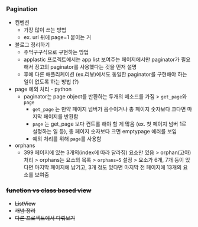 ### Pagination

- 컨벤션
    - 가장 많이 쓰는 방법
    - ex. url 뒤에 page=1 붙이는 거
- 블로그 정리하기
    - 주먹구구식으로 구현하는 방법
    - applastic 프로젝트에서는 app list 보여주는 페이지에서만 paginator가 필요해서 장고의 paginator를 사용했다는 것을 먼저 설명
    - 후에 다른 애플리케이션 (ex.리뷰)에서도 동일한 paginator를 구현해야 하는 일이 없도록 하는 방법 (?)
- page 예외 처리 - python
    - paginator는 page object를 반환하는 두개의 메소드를 가짐 > `get_page`와 `page`
        - `get_page` 는 만약 페이지 넘버가 음수이거나 총 페이지 숫자보다 크다면 마지막 페이지를 반환함
        - `page` 는 get_page 보다 컨트롤 해야 할 게 많음 (ex. 첫 페이지 넘버 1로 설정하는 일 등), 총 페이지 숫자보다 크면 emptypage 에러를 보임
        - 예외 처리를 위해 `page`를 사용함
- orphans
    - 399 페이지에 있는 3개의(index에 따라 달라짐) 요소만 있음 > orphan(고아) 처리 > orphans는 요소의 목록 > `orphans=5` 설정 > 요소가 6개, 7개 등이 있다면 마지막 페이지에 남기고, 3개 정도 있다면 마지막 전 페이지에 13개의 요소를 보여줌
    

### ~~function vs class based view~~

- ~~ListView~~
- ~~개념 정리~~
- ~~다른 프로젝트에서 다뤄보기~~
